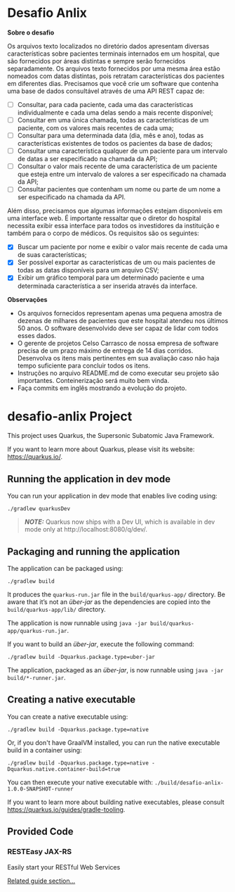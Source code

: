 # Desafio Anlix

**Sobre o desafio**

Os arquivos texto localizados no diretório dados apresentam diversas características sobre pacientes terminais internados em um hospital, que  são fornecidos por áreas distintas e sempre serão fornecidos separadamente. Os arquivos texto fornecidos por uma mesma área estão nomeados com datas distintas, pois retratam características dos pacientes em diferentes dias. Precisamos que você crie um software que contenha uma base de dados consultável através de uma API REST capaz de:

* [ ] Consultar, para cada paciente, cada uma das características individualmente e cada uma delas sendo a mais recente disponível;
* [ ] Consultar em uma única chamada, todas as características de um paciente, com os valores mais recentes de cada uma;
* [ ] Consultar para uma determinada data (dia, mês e ano), todas as características existentes de todos os pacientes da base de dados;
* [ ] Consultar uma característica qualquer de um paciente para um intervalo de datas a ser especificado na chamada da API;
* [ ] Consultar o valor mais recente de uma característica de um paciente que esteja entre um intervalo de valores a ser especificado na chamada da API;
* [ ] Consultar pacientes que contenham um nome ou parte de um nome a ser especificado na chamada da API.

Além disso, precisamos que algumas informações estejam disponíveis em uma interface web. É importante ressaltar que o diretor do hospital necessita exibir essa interface para todos os investidores da instituição e também para o corpo de médicos. Os requisitos são os seguintes:

* [X] Buscar um paciente por nome e exibir o valor mais recente de cada uma de suas características;
* [X] Ser possível exportar as características de um ou mais pacientes de todas as datas disponíveis para um arquivo CSV;
* [X] Exibir um gráfico temporal para um determinado paciente e uma determinada característica a ser inserida através da interface.

**Observações**

* Os arquivos fornecidos representam apenas uma pequena amostra de dezenas de milhares de pacientes que este hospital atendeu nos últimos 50 anos. O software desenvolvido deve ser capaz de lidar com todos esses dados.
* O gerente de projetos Celso Carrasco de nossa empresa de software precisa de um prazo máximo de entrega de 14 dias corridos. Desenvolva os itens mais pertinentes em sua avaliação caso não haja tempo suficiente para concluir todos os itens.
* Instruções no arquivo README.md de como executar seu projeto são importantes. Conteinerização será muito bem vinda.
* Faça commits em inglês mostrando a evolução do projeto.



# desafio-anlix Project

This project uses Quarkus, the Supersonic Subatomic Java Framework.

If you want to learn more about Quarkus, please visit its website: https://quarkus.io/.

## Running the application in dev mode

You can run your application in dev mode that enables live coding using:
```shell script
./gradlew quarkusDev
```

> **_NOTE:_**  Quarkus now ships with a Dev UI, which is available in dev mode only at http://localhost:8080/q/dev/.

## Packaging and running the application

The application can be packaged using:
```shell script
./gradlew build
```
It produces the `quarkus-run.jar` file in the `build/quarkus-app/` directory.
Be aware that it’s not an _über-jar_ as the dependencies are copied into the `build/quarkus-app/lib/` directory.

The application is now runnable using `java -jar build/quarkus-app/quarkus-run.jar`.

If you want to build an _über-jar_, execute the following command:
```shell script
./gradlew build -Dquarkus.package.type=uber-jar
```

The application, packaged as an _über-jar_, is now runnable using `java -jar build/*-runner.jar`.

## Creating a native executable

You can create a native executable using: 
```shell script
./gradlew build -Dquarkus.package.type=native
```

Or, if you don't have GraalVM installed, you can run the native executable build in a container using: 
```shell script
./gradlew build -Dquarkus.package.type=native -Dquarkus.native.container-build=true
```

You can then execute your native executable with: `./build/desafio-anlix-1.0.0-SNAPSHOT-runner`

If you want to learn more about building native executables, please consult https://quarkus.io/guides/gradle-tooling.

## Provided Code

### RESTEasy JAX-RS

Easily start your RESTful Web Services

[Related guide section...](https://quarkus.io/guides/getting-started#the-jax-rs-resources)
